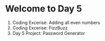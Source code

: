 # Welcome to Day 5

1. Coding Excerise: Adding all even numbers
2. Coding Excerise: FizzBuzz
3. Day 5 Project: Password Generator
